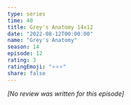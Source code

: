 ```yaml
---
type: series
time: 40
title: Grey's Anatomy 14x12
date: "2022-08-12T00:00:00"
name: "Grey's Anatomy"
season: 14
episode: 12
rating: 3
ratingEmoji: "⭐️⭐️⭐️"
share: false
---
```


*[No review was written for this episode]*